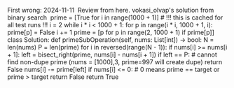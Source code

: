 First wrong: 2024-11-11
​
Review from here. vokasi_olvap's solution from binary search
​
prime = [True for i in range(1000 + 1)] # !!! this is cached for all test runs !!!
i = 2
while i * i < 1000 + 1:
for p in range(i * i, 1000 + 1, i):
prime[p] = False
i += 1
prime = [p for p in range(2, 1000 + 1) if prime[p]]
​
class Solution:
def primeSubOperation(self, nums: List[int]) -> bool:
N = len(nums)
P = len(prime)
for i in reversed(range(N - 1)):
if nums[i] >= nums[i + 1]:
left = bisect_right(prime, nums[i] - nums[i + 1])
if left == P: # cannot find non-dupe prime (nums = [1000],3, prime=997 will create dupe)
return False
nums[i] -= prime[left]
if nums[i] <= 0: # 0 means prime == target or prime > target
return False
return True